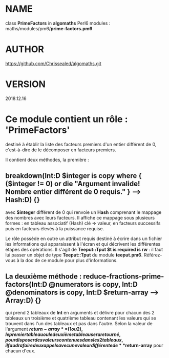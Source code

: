 NAME
====

class **PrimeFactors** in **algomaths** Perl6 modules : maths/modules/pm6/**prime-factors.pm6**

AUTHOR
======

https://github.com/Chrissealed/algomaths.git

VERSION
=======

2018.12.16

Ce module contient un rôle : 'PrimeFactors'
===========================================

destiné à établir la liste des facteurs premiers d'un entier différent de 0, c'est-à-dire de le décomposer en facteurs premiers.

Il contient deux méthodes, la première :

breakdown(Int:D $integer is copy where { ($integer != 0) or die "Argument invalide! Nombre entier différent de 0 requis." } --> Hash:D) {}
------------------------------------------------------------------------------------------------------------------------------------------

avec **$integer** différent de 0 qui renvoie un **Hash** comprenant le mappage des nombres avec leurs facteurs. Il affiche ce mappage sous plusieurs formes : en tableau associatif (Hash) clé => valeur, en facteurs successifs puis en facteurs élevés à la puissance requise.

Le rôle possède en outre un attribut requis destiné à écrire dans un fichier les informations qui apparaissent à l'écran et qui décrivent les différentes étapes des opérations. Il s'agit de **Teeput::Tput $t is required is rw** : il faut lui passer un objet de type **Teeput::Tput** du module **teeput.pm6**. Référez-vous à la doc de ce module pour plus d'informations.

La deuxième méthode : reduce-fractions-prime-factors(Int:D @numerators is copy, Int:D @denominators is copy, Int:D $return-array --> Array:D) {}
------------------------------------------------------------------------------------------------------------------------------------------------

qui prend 2 tableaux de **Int** en arguments et délivre pour chacun des 2 tableaux un troisième et quatrième tableau contenant les valeurs qui se trouvent dans l'un des tableaux et pas dans l'autre. Selon la valeur de l'argument **$return-array** (1 ou 2), le premier tableau ou le deuxième tableau sera retourné, pour disposer des valeurs contenues dans les 2 tableaux, il faudra faire deux appels avec une valeur différente de **$return-array** pour chacun d'eux.

